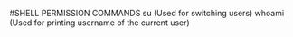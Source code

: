 #SHELL PERMISSION COMMANDS
su (Used for switching users)
whoami (Used for printing username of the current user)
